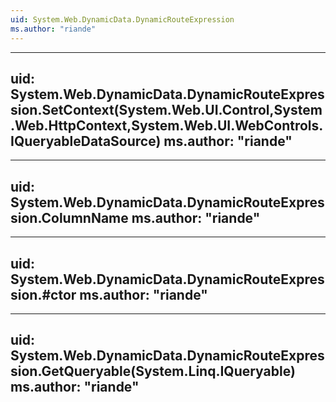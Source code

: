 ```yaml
---
uid: System.Web.DynamicData.DynamicRouteExpression
ms.author: "riande"
---
```


---
uid: System.Web.DynamicData.DynamicRouteExpression.SetContext(System.Web.UI.Control,System.Web.HttpContext,System.Web.UI.WebControls.IQueryableDataSource)
ms.author: "riande"
---

---
uid: System.Web.DynamicData.DynamicRouteExpression.ColumnName
ms.author: "riande"
---

---
uid: System.Web.DynamicData.DynamicRouteExpression.#ctor
ms.author: "riande"
---

---
uid: System.Web.DynamicData.DynamicRouteExpression.GetQueryable(System.Linq.IQueryable)
ms.author: "riande"
---
